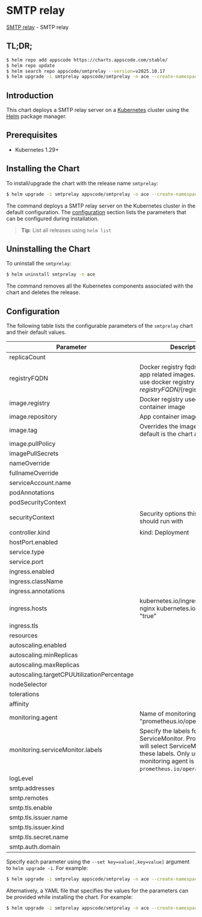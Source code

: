 # SMTP relay

[SMTP relay](https://github.com/appscode-cloud) - SMTP relay

## TL;DR;

```bash
$ helm repo add appscode https://charts.appscode.com/stable/
$ helm repo update
$ helm search repo appscode/smtprelay --version=v2025.10.17
$ helm upgrade -i smtprelay appscode/smtprelay -n ace --create-namespace --version=v2025.10.17
```

## Introduction

This chart deploys a SMTP relay server on a [Kubernetes](http://kubernetes.io) cluster using the [Helm](https://helm.sh) package manager.

## Prerequisites

- Kubernetes 1.29+

## Installing the Chart

To install/upgrade the chart with the release name `smtprelay`:

```bash
$ helm upgrade -i smtprelay appscode/smtprelay -n ace --create-namespace --version=v2025.10.17
```

The command deploys a SMTP relay server on the Kubernetes cluster in the default configuration. The [configuration](#configuration) section lists the parameters that can be configured during installation.

> **Tip**: List all releases using `helm list`

## Uninstalling the Chart

To uninstall the `smtprelay`:

```bash
$ helm uninstall smtprelay -n ace
```

The command removes all the Kubernetes components associated with the chart and deletes the release.

## Configuration

The following table lists the configurable parameters of the `smtprelay` chart and their default values.

|                 Parameter                  |                                                                             Description                                                                             |                                                                                            Default                                                                                             |
|--------------------------------------------|---------------------------------------------------------------------------------------------------------------------------------------------------------------------|------------------------------------------------------------------------------------------------------------------------------------------------------------------------------------------------|
| replicaCount                               |                                                                                                                                                                     | <code>1</code>                                                                                                                                                                                 |
| registryFQDN                               | Docker registry fqdn used to pull app related images. Set this to use docker registry hosted at ${registryFQDN}/${registry}/${image}                                | <code>ghcr.io</code>                                                                                                                                                                           |
| image.registry                             | Docker registry used to pull app container image                                                                                                                    | <code>appscode</code>                                                                                                                                                                          |
| image.repository                           | App container image                                                                                                                                                 | <code>smtprelay</code>                                                                                                                                                                         |
| image.tag                                  | Overrides the image tag whose default is the chart appVersion.                                                                                                      | <code>""</code>                                                                                                                                                                                |
| image.pullPolicy                           |                                                                                                                                                                     | <code>IfNotPresent</code>                                                                                                                                                                      |
| imagePullSecrets                           |                                                                                                                                                                     | <code>[]</code>                                                                                                                                                                                |
| nameOverride                               |                                                                                                                                                                     | <code>""</code>                                                                                                                                                                                |
| fullnameOverride                           |                                                                                                                                                                     | <code>""</code>                                                                                                                                                                                |
| serviceAccount.name                        |                                                                                                                                                                     | <code>""</code>                                                                                                                                                                                |
| podAnnotations                             |                                                                                                                                                                     | <code>{}</code>                                                                                                                                                                                |
| podSecurityContext                         |                                                                                                                                                                     | <code>{}</code>                                                                                                                                                                                |
| securityContext                            | Security options this container should run with                                                                                                                     | <code>{"allowPrivilegeEscalation":false,"capabilities":{"drop":["ALL"]},"readOnlyRootFilesystem":true,"runAsNonRoot":true,"runAsUser":65534,"seccompProfile":{"type":"RuntimeDefault"}}</code> |
| controller.kind                            | kind: Deployment                                                                                                                                                    | <code>DaemonSet</code>                                                                                                                                                                         |
| hostPort.enabled                           |                                                                                                                                                                     | <code>true</code>                                                                                                                                                                              |
| service.type                               |                                                                                                                                                                     | <code>ClusterIP</code>                                                                                                                                                                         |
| service.port                               |                                                                                                                                                                     | <code>8025</code>                                                                                                                                                                              |
| ingress.enabled                            |                                                                                                                                                                     | <code>false</code>                                                                                                                                                                             |
| ingress.className                          |                                                                                                                                                                     | <code>""</code>                                                                                                                                                                                |
| ingress.annotations                        |                                                                                                                                                                     | <code>{}</code>                                                                                                                                                                                |
| ingress.hosts                              | kubernetes.io/ingress.class: nginx kubernetes.io/tls-acme: "true"                                                                                                   | <code>[{"host":"chart-example.local","paths":[{"path":"/","pathType":"ImplementationSpecific"}]}]</code>                                                                                       |
| ingress.tls                                |                                                                                                                                                                     | <code>[]</code>                                                                                                                                                                                |
| resources                                  |                                                                                                                                                                     | <code>{}</code>                                                                                                                                                                                |
| autoscaling.enabled                        |                                                                                                                                                                     | <code>false</code>                                                                                                                                                                             |
| autoscaling.minReplicas                    |                                                                                                                                                                     | <code>1</code>                                                                                                                                                                                 |
| autoscaling.maxReplicas                    |                                                                                                                                                                     | <code>100</code>                                                                                                                                                                               |
| autoscaling.targetCPUUtilizationPercentage |                                                                                                                                                                     | <code>80</code>                                                                                                                                                                                |
| nodeSelector                               |                                                                                                                                                                     | <code>{}</code>                                                                                                                                                                                |
| tolerations                                |                                                                                                                                                                     | <code>[]</code>                                                                                                                                                                                |
| affinity                                   |                                                                                                                                                                     | <code>{}</code>                                                                                                                                                                                |
| monitoring.agent                           | Name of monitoring agent (eg "prometheus.io/operator")                                                                                                              | <code>""</code>                                                                                                                                                                                |
| monitoring.serviceMonitor.labels           | Specify the labels for ServiceMonitor. Prometheus crd will select ServiceMonitor using these labels. Only usable when monitoring agent is `prometheus.io/operator`. | <code>{}</code>                                                                                                                                                                                |
| logLevel                                   |                                                                                                                                                                     | <code>""</code>                                                                                                                                                                                |
| smtp.addresses                             |                                                                                                                                                                     | <code>[":8025"]</code>                                                                                                                                                                         |
| smtp.remotes                               |                                                                                                                                                                     | <code>[]</code>                                                                                                                                                                                |
| smtp.tls.enable                            |                                                                                                                                                                     | <code>true</code>                                                                                                                                                                              |
| smtp.tls.issuer.name                       |                                                                                                                                                                     | <code>""</code>                                                                                                                                                                                |
| smtp.tls.issuer.kind                       |                                                                                                                                                                     | <code>""</code>                                                                                                                                                                                |
| smtp.tls.secret.name                       |                                                                                                                                                                     | <code>""</code>                                                                                                                                                                                |
| smtp.auth.domain                           |                                                                                                                                                                     | <code>""</code>                                                                                                                                                                                |


Specify each parameter using the `--set key=value[,key=value]` argument to `helm upgrade -i`. For example:

```bash
$ helm upgrade -i smtprelay appscode/smtprelay -n ace --create-namespace --version=v2025.10.17 --set replicaCount=1
```

Alternatively, a YAML file that specifies the values for the parameters can be provided while
installing the chart. For example:

```bash
$ helm upgrade -i smtprelay appscode/smtprelay -n ace --create-namespace --version=v2025.10.17 --values values.yaml
```
